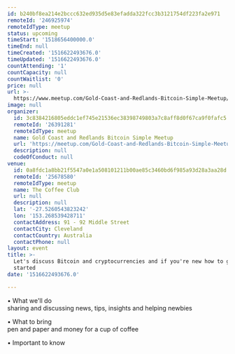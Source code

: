 ```yaml
---
id: b240bf8ea214e2bccc632ed935d5e83efadda322fcc3b3121754df223fa2e971
remoteId: '246925974'
remoteIdType: meetup
status: upcoming
timeStart: '1518656400000.0'
timeEnd: null
timeCreated: '1516622493676.0'
timeUpdated: '1516622493676.0'
countAttending: '1'
countCapacity: null
countWaitlist: '0'
price: null
url: >-
  https://www.meetup.com/Gold-Coast-and-Redlands-Bitcoin-Simple-Meetup/events/246925974/
image: null
organizer:
  id: 3c8384216805eddc1ef745e21536ec38398749803a7c8aff8d0f67ca9f0fafc5
  remoteId: '26391281'
  remoteIdType: meetup
  name: Gold Coast and Redlands Bitcoin Simple Meetup
  url: 'https://meetup.com/Gold-Coast-and-Redlands-Bitcoin-Simple-Meetup'
  description: null
  codeOfConduct: null
venue:
  id: 0a8fdc1a8bb21f5547a0e1a508101211b00ae85c3460bd6f985a93d28a3aa28d
  remoteId: '25678580'
  remoteIdType: meetup
  name: The Coffee Club
  url: null
  description: null
  lat: '-27.5260543823242'
  lon: '153.268539428711'
  contactAddress: 91 - 92 Middle Street
  contactCity: Cleveland
  contactCountry: Australia
  contactPhone: null
layout: event
title: >-
  Let's discuss Bitcoin and cryptocurrencies and if you're new how to get
  started
date: '1516622493676.0'

---
```

<p>• What we'll do<br/>sharing and discussing news, tips, insights and helping newbies</p> <p>• What to bring<br/>pen and paper and money for a cup of coffee</p> <p>• Important to know</p> 
